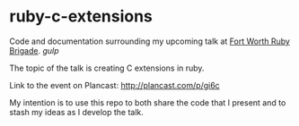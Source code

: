 ruby-c-extensions
=================

Code and documentation surrounding my upcoming talk at [Fort Worth Ruby Brigade](http://www.rubyftw.org/). *gulp*

The topic of the talk is creating C extensions in ruby.

Link to the event on Plancast: http://plancast.com/p/gi6c

My intention is to use this repo to both share the code that I present and to stash my ideas as I develop the talk.
